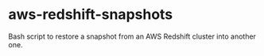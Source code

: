 # aws-redshift-snapshots
Bash script to restore a snapshot from an AWS Redshift cluster into another one.
